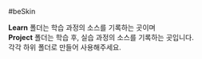 #beSkin

**Learn** 폴더는 학습 과정의 소스를 기록하는 곳이며  
**Project** 폴더는 학습 후, 실습 과정의 소스를 기록하는 곳입니다.  
각각 하위 폴더로 만들어 사용해주세요.
